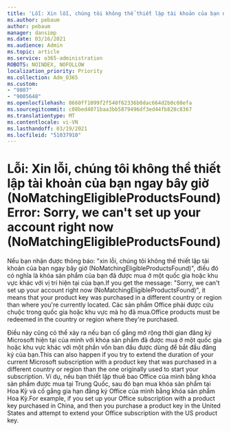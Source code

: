 ```yaml
---
title: 'Lỗi: Xin lỗi, chúng tôi không thể thiết lập tài khoản của bạn ngay bây giờ (NoMatchingEligibleProductsFound)'
ms.author: pebaum
author: pebaum
manager: dansimp
ms.date: 03/16/2021
ms.audience: Admin
ms.topic: article
ms.service: o365-administration
ROBOTS: NOINDEX, NOFOLLOW
localization_priority: Priority
ms.collection: Adm_O365
ms.custom:
- "9807"
- "9005648"
ms.openlocfilehash: 8660ff1099f2f540f62336b0dac664d2b0c08efa
ms.sourcegitcommit: c08bed4071baa3bb5879496df3ed44fb828c8367
ms.translationtype: MT
ms.contentlocale: vi-VN
ms.lasthandoff: 03/19/2021
ms.locfileid: "51037910"
---
```

# <a name="error-sorry-we-cant-set-up-your-account-right-now-nomatchingeligibleproductsfound"></a><span data-ttu-id="ce596-102">Lỗi: Xin lỗi, chúng tôi không thể thiết lập tài khoản của bạn ngay bây giờ (NoMatchingEligibleProductsFound)</span><span class="sxs-lookup"><span data-stu-id="ce596-102">Error: Sorry, we can't set up your account right now (NoMatchingEligibleProductsFound)</span></span>

<span data-ttu-id="ce596-103">Nếu bạn nhận được thông báo: "xin lỗi, chúng tôi không thể thiết lập tài khoản của bạn ngay bây giờ (NoMatchingEligibleProductsFound)", điều đó có nghĩa là khóa sản phẩm của bạn đã được mua ở một quốc gia hoặc khu vực khác với vị trí hiện tại của bạn.</span><span class="sxs-lookup"><span data-stu-id="ce596-103">If you get the message: "Sorry, we can't set up your account right now (NoMatchingEligibleProductsFound)", it means that your product key was purchased in a different country or region than where you're currently located.</span></span> <span data-ttu-id="ce596-104">Các sản phẩm Office phải được cứu chuộc trong quốc gia hoặc khu vực mà họ đã mua.</span><span class="sxs-lookup"><span data-stu-id="ce596-104">Office products must be redeemed in the country or region where they're purchased.</span></span>

<span data-ttu-id="ce596-105">Điều này cũng có thể xảy ra nếu bạn cố gắng mở rộng thời gian đăng ký Microsoft hiện tại của mình với khóa sản phẩm đã được mua ở một quốc gia hoặc khu vực khác với một phần vốn ban đầu được dùng để bắt đầu đăng ký của bạn.</span><span class="sxs-lookup"><span data-stu-id="ce596-105">This can also happen if you try to extend the duration of your current Microsoft subscription with a product key that was purchased in a different country or region than the one originally used to start your subscription.</span></span> <span data-ttu-id="ce596-106">Ví dụ, nếu bạn thiết lập thuê bao Office của mình bằng khóa sản phẩm được mua tại Trung Quốc, sau đó bạn mua khóa sản phẩm tại Hoa Kỳ và cố gắng gia hạn đăng ký Office của mình bằng khóa sản phẩm Hoa Kỳ.</span><span class="sxs-lookup"><span data-stu-id="ce596-106">For example, if you set up your Office subscription with a product key purchased in China, and then you purchase a product key in the United States and attempt to extend your Office subscription with the US product key.</span></span>